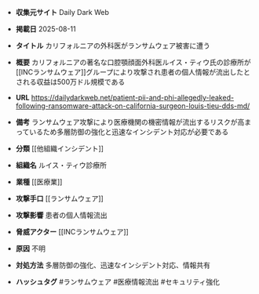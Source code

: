 - **収集元サイト**
Daily Dark Web

- **掲載日**
2025-08-11

- **タイトル**
カリフォルニアの外科医がランサムウェア被害に遭う

- **概要**
カリフォルニアの著名な口腔顎顔面外科医ルイス・ティウ氏の診療所が[[INCランサムウェア]]グループにより攻撃され患者の個人情報が流出したとされる収益は500万ドル規模である

- **URL**
https://dailydarkweb.net/patient-pii-and-phi-allegedly-leaked-following-ransomware-attack-on-california-surgeon-louis-tieu-dds-md/

- **備考**
ランサムウェア攻撃により医療機関の機密情報が流出するリスクが高まっているため多層防御の強化と迅速なインシデント対応が必要である

- **分類**
[[他組織インシデント]]

- **組織名**
ルイス・ティウ診療所

- **業種**
[[医療業]]

- **攻撃手口**
[[ランサムウェア]]

- **攻撃影響**
患者の個人情報流出

- **脅威アクター**
[[INCランサムウェア]]

- **原因**
不明

- **対処方法**
多層防御の強化、迅速なインシデント対応、情報共有

- **ハッシュタグ**
#ランサムウェア #医療情報流出 #セキュリティ強化
